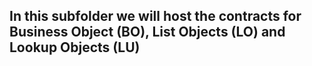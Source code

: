 ## In this subfolder we will host the contracts for Business Object (BO), List Objects (LO) and Lookup Objects (LU)
